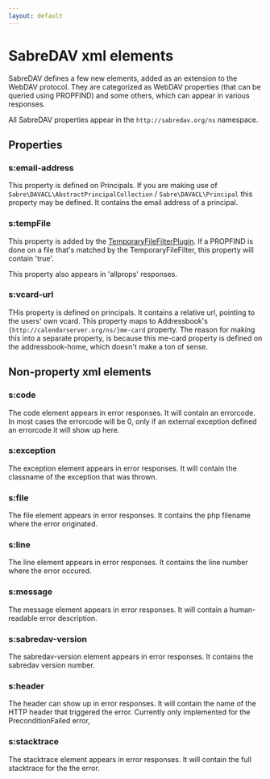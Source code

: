 ```yaml
---
layout: default
---
```


SabreDAV xml elements
=====================

SabreDAV defines a few new elements, added as an extension to the WebDAV
protocol. They are categorized as WebDAV properties (that can be queried
using PROPFIND) and some others, which can appear in various responses.

All SabreDAV properties appear in the `http://sabredav.org/ns` namespace.


Properties
----------

### s:email-address

This property is defined on Principals. If you are making use of
`Sabre\DAVACL\AbstractPrincipalCollection` / `Sabre\DAVACL\Principal` this
property may be defined. It contains the email address of a principal.

### s:tempFile

This property is added by the [TemporaryFileFilterPlugin](/dav/temporary-files).
If a PROPFIND is done on a file that's matched by the TemporaryFileFilter, this
property will contain 'true'.

This property also appears in 'allprops' responses.

### s:vcard-url

THis property is defined on principals. It contains a relative url, pointing
to the users' own vcard. This property maps to Addressbook's
`{http://calendarserver.org/ns/}me-card` property. The reason for making this
into a separate property, is because this me-card property is defined on the
addressbook-home, which doesn't make a ton of sense.

Non-property xml elements
-------------------------

### s:code

The code element appears in error responses. It will contain an errorcode. In
most cases the errorcode will be 0, only if an external exception defined an
errorcode it will show up here.

### s:exception

The exception element appears in error responses. It will contain the classname
of the exception that was thrown.

### s:file

The file element appears in error responses. It contains the php filename where
the error originated.

### s:line

The line element appears in error responses. It contains the line number where
the error occured.

### s:message

The message element appears in error responses. It will contain a
human-readable error description.

### s:sabredav-version

The sabredav-version element appears in error responses. It contains the
sabredav version number.

### s:header

The header can show up in error responses. It will contain the name of the HTTP header that triggered the error. Currently only implemented for the PreconditionFailed error,

### s:stacktrace

The stacktrace element appears in error responses. It will contain the full
stacktrace for the the error.

